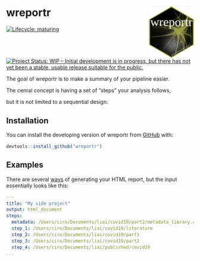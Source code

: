 
<!-- README.md is generated from README.Rmd. Please edit that file -->

# wreportr <img src="man/figures/logo.png" align="right" width="120" />

<!-- badges: start -->

[![Lifecycle:
maturing](https://img.shields.io/badge/lifecycle-maturing-blue.svg)](https://www.tidyverse.org/lifecycle/#maturing)
[![Project Status: WIP – Initial development is in progress, but there
has not yet been a stable, usable release suitable for the
public.](https://www.repostatus.org/badges/latest/wip.svg)](https://www.repostatus.org/#wip)
<!-- badges: end -->

The goal of wreportr is to make a summary of your pipeline easier.

The cenral concept is having a set of “steps” your analysis follows,

but it is not limited to a sequential design.

## Installation

You can install the developing version of wreportr from
[GitHub](https://github.com/cramirezs/wreportr) with:

``` r
devtools::install_github("wreportr")
```

## Examples

There are several [ways](vignettes/) of generating your HTML report, but
the input essentially looks like this:

``` yaml
---
title: "My side project"
output: html_document
steps:
  metadata: /Users/ciro/Documents/liai/covid19/part2/metadata_library.csv
  step_1: /Users/ciro/Documents/liai/covid19/literature
  step_2: /Users/ciro/Documents/liai/covid19/part1
  step_3: /Users/ciro/Documents/liai/covid19/part2
  step_4: /Users/ciro/Documents/liai/published/covid19
...
```
